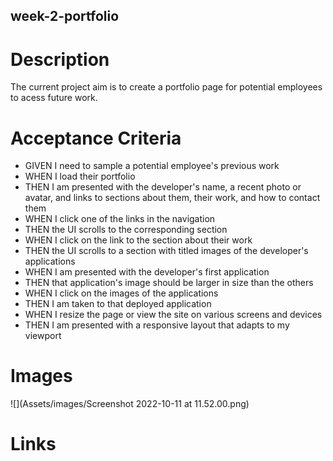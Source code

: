 ## week-2-portfolio

# Description 

The current project aim is to create a portfolio page for potential employees to acess future work.

# Acceptance Criteria 

 * GIVEN I need to sample a potential employee's previous work
 * WHEN I load their portfolio
 * THEN I am presented with the developer's name, a recent photo or avatar, and links to sections about them, their work, and how to contact them
 * WHEN I click one of the links in the navigation
 * THEN the UI scrolls to the corresponding section
 * WHEN I click on the link to the section about their work
 * THEN the UI scrolls to a section with titled images of the developer's applications
 * WHEN I am presented with the developer's first application
 * THEN that application's image should be larger in size than the others
 * WHEN I click on the images of the applications
 * THEN I am taken to that deployed application
 * WHEN I resize the page or view the site on various screens and devices
 * THEN I am presented with a responsive layout that adapts to my viewport

# Images 
![](Assets/images/Screenshot 2022-10-11 at 11.52.00.png)

# Links 

